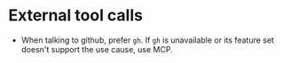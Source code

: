 # External tool calls

- When talking to github, prefer `gh`.  If `gh` is unavailable or its feature set doesn't support the use cause, use MCP.
